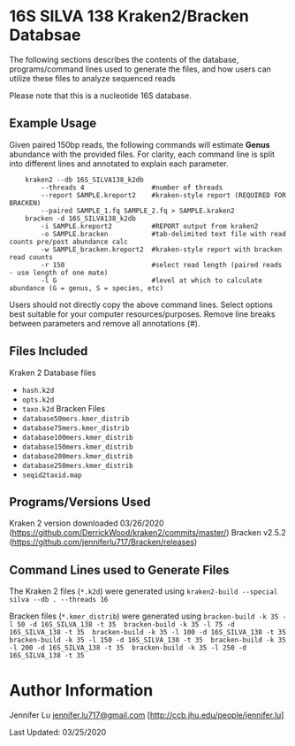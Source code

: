 # 16S SILVA 138 Kraken2/Bracken Databsae
The following sections describes the contents of the database, 
programs/command lines used to generate the files, and 
how users can utilize these files to analyze sequenced reads 

Please note that this is a nucleotide 16S database. 

## Example Usage
Given paired 150bp reads, the following commands will estimate 
**Genus** abundance with the provided files. 
For clarity, each command line is split into different lines 
and annotated to explain each parameter. 

```
    kraken2 --db 16S_SILVA138_k2db 
        --threads 4                 #number of threads
        --report SAMPLE.kreport2    #kraken-style report (REQUIRED FOR BRACKEN)
        --paired SAMPLE_1.fq SAMPLE_2.fq > SAMPLE.kraken2
    bracken -d 16S_SILVA138_k2db    
        -i SAMPLE.kreport2          #REPORT output from kraken2 
        -o SAMPLE.bracken           #tab-delimited text file with read counts pre/post abundance calc
        -w SAMPLE_bracken.kreport2  #kraken-style report with bracken read counts
        -r 150                      #select read length (paired reads - use length of one mate) 
        -l G                        #level at which to calculate abundance (G = genus, S = species, etc) 
```

Users should not directly copy the above command lines. 
Select options best suitable for your computer resources/purposes.
Remove line breaks between parameters and remove all annotations (#).

## Files Included
Kraken 2 Database files
* `hash.k2d` 
* `opts.k2d`
* `taxo.k2d` 
Bracken Files
* `database50mers.kmer_distrib`
* `database75mers.kmer_distrib`
* `database100mers.kmer_distrib`
* `database150mers.kmer_distrib`
* `database200mers.kmer_distrib`
* `database250mers.kmer_distrib`
* `seqid2taxid.map`

## Programs/Versions Used
Kraken 2 version downloaded 03/26/2020 (https://github.com/DerrickWood/kraken2/commits/master/)
Bracken v2.5.2 (https://github.com/jenniferlu717/Bracken/releases) 

## Command Lines used to Generate Files
The Kraken 2 files (`*.k2d`) were generated using 
    ```
    kraken2-build --special silva --db . --threads 16 
    ``` 

Bracken files (`*.kmer_distrib`) were generated using
    ```
    bracken-build -k 35 -l 50 -d 16S_SILVA_138 -t 35 
    bracken-build -k 35 -l 75 -d 16S_SILVA_138 -t 35 
    bracken-build -k 35 -l 100 -d 16S_SILVA_138 -t 35 
    bracken-build -k 35 -l 150 -d 16S_SILVA_138 -t 35 
    bracken-build -k 35 -l 200 -d 16S_SILVA_138 -t 35 
    bracken-build -k 35 -l 250 -d 16S_SILVA_138 -t 35 
    ```

# Author Information
Jennifer Lu 
jennifer.lu717@gmail.com
[http://ccb.jhu.edu/people/jennifer.lu]

Last Updated: 03/25/2020 
